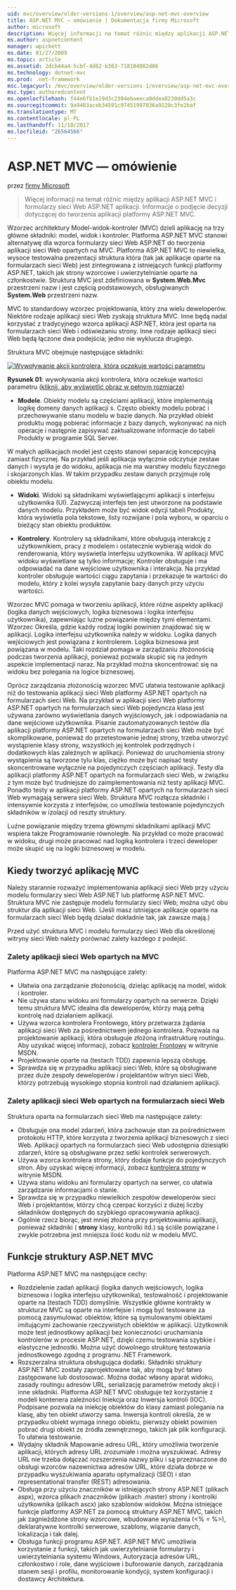 ```yaml
---
uid: mvc/overview/older-versions-1/overview/asp-net-mvc-overview
title: ASP.NET MVC — omówienie | Dokumentacja firmy Microsoft
author: microsoft
description: Więcej informacji na temat różnic między aplikacji ASP.NET MVC i formularzy sieci Web ASP.NET aplikacji. Informacje o podjęcie decyzji dotyczącej do tworzenia aplikacji platformy ASP.NET MVC.
ms.author: aspnetcontent
manager: wpickett
ms.date: 01/27/2009
ms.topic: article
ms.assetid: 2dcb44a4-5cbf-4d62-b363-718104082d86
ms.technology: dotnet-mvc
ms.prod: .net-framework
msc.legacyurl: /mvc/overview/older-versions-1/overview/asp-net-mvc-overview
msc.type: authoredcontent
ms.openlocfilehash: f44e6fb1e19d3c2384ebaeeca0ddea8239dd5a3c
ms.sourcegitcommit: 9a9483aceb34591c97451997036a9120c3fe2baf
ms.translationtype: MT
ms.contentlocale: pl-PL
ms.lasthandoff: 11/10/2017
ms.locfileid: "26564566"
---
```

<a name="aspnet-mvc-overview"></a>ASP.NET MVC — omówienie
====================
przez [firmy Microsoft](https://github.com/microsoft)

> Więcej informacji na temat różnic między aplikacji ASP.NET MVC i formularzy sieci Web ASP.NET aplikacji. Informacje o podjęcie decyzji dotyczącej do tworzenia aplikacji platformy ASP.NET MVC.


Wzorzec architektury Model-widok-kontroler (MVC) dzieli aplikację na trzy główne składniki: model, widok i kontroler. Platforma ASP.NET MVC stanowi alternatywę dla wzorca formularzy sieci Web ASP.NET do tworzenia aplikacji sieci Web opartych na MVC. Platforma ASP.NET MVC to niewielka, wysoce testowalna prezentacji struktura która (tak jak aplikacje oparte na formularzach sieci Web) jest zintegrowana z istniejących funkcji platformy ASP.NET, takich jak strony wzorcowe i uwierzytelnianie oparte na członkostwie. Struktura MVC jest zdefiniowana w **System.Web.Mvc** przestrzeni nazw i jest częścią podstawowych, obsługiwanych **System.Web** przestrzeni nazw.   
  
MVC to standardowy wzorzec projektowania, który zna wielu deweloperów. Niektóre rodzaje aplikacji sieci Web zyskają struktura MVC. Inne będą nadal korzystać z tradycyjnego wzorca aplikacji ASP.NET, która jest oparta na formularzach sieci Web i odświeżaniu strony. Inne rodzaje aplikacji sieci Web będą łączone dwa podejścia; jedno nie wyklucza drugiego.   
  
Struktura MVC obejmuje następujące składniki:


[![Wywoływanie akcji kontrolera, która oczekuje wartości parametru](asp-net-mvc-overview/_static/image1.jpg)](asp-net-mvc-overview/_static/image1.png)

**Rysunek 01**: wywoływania akcji kontrolera, która oczekuje wartości parametru ([kliknij, aby wyświetlić obraz w pełnym rozmiarze](asp-net-mvc-overview/_static/image2.png))


- **Modele**. Obiekty modelu są częściami aplikacji, które implementują logikę domeny danych aplikacji s. Często obiekty modelu pobrać i przechowywanie stanu modelu w bazie danych. Na przykład obiekt produktu mogą pobierać informacje z bazy danych, wykonywać na nich operacje i następnie zapisywać zaktualizowane informacje do tabeli Produkty w programie SQL Server.

W małych aplikacjach model jest często stanowi separację koncepcyjną zamiast fizycznej. Na przykład jeśli aplikacja wyłącznie odczytuje zestaw danych i wysyła je do widoku, aplikacja nie ma warstwy modelu fizycznego i skojarzonych klas. W takim przypadku zestaw danych przyjmuje rolę obiektu modelu.

- **Widoki**. Widoki są składnikami wyświetlającymi aplikacji s interfejsu użytkownika (UI). Zazwyczaj interfejs ten jest utworzone na podstawie danych modelu. Przykładem może być widok edycji tabeli Produkty, która wyświetla pola tekstowe, listy rozwijane i pola wyboru, w oparciu o bieżący stan obiektu produktów.

- **Kontrolery**. Kontrolery są składnikami, które obsługują interakcję z użytkownikiem, pracy z modelem i ostatecznie wybierają widok do renderowania, który wyświetla interfejsu użytkownika. W aplikacji MVC widoku wyświetlane są tylko informacje; Kontroler obsługuje i ma odpowiadać na dane wejściowe użytkownika i interakcja. Na przykład kontroler obsługuje wartości ciągu zapytania i przekazuje te wartości do modelu, który z kolei wysyła zapytanie bazy danych przy użyciu wartości.

Wzorzec MVC pomaga w tworzeniu aplikacji, które różne aspekty aplikacji (logika danych wejściowych, logika biznesowa i logika interfejsu użytkownika), zapewniając luźne powiązanie między tymi elementami. Wzorzec Określa, gdzie każdy rodzaj logiki powinien znajdować się w aplikacji. Logika interfejsu użytkownika należy w widoku. Logika danych wejściowych jest powiązana z kontrolerem. Logika biznesowa jest powiązana w modelu. Taki rozdział pomaga w zarządzaniu złożonością podczas tworzenia aplikacji, ponieważ pozwala skupić się na jednym aspekcie implementacji naraz. Na przykład można skoncentrować się na widoku bez polegania na logice biznesowej.   
  
Oprócz zarządzania złożonością wzorzec MVC ułatwia testowanie aplikacji niż do testowania aplikacji sieci Web platformy ASP.NET opartych na formularzach sieci Web. Na przykład w aplikacji sieci Web platformy ASP.NET opartych na formularzach sieci Web pojedyncza klasa jest używana zarówno wyświetlania danych wyjściowych, jak i odpowiadania na dane wejściowe użytkownika. Pisanie zautomatyzowanych testów dla aplikacji platformy ASP.NET opartych na formularzach sieci Web może być skomplikowane, ponieważ do przetestowanie jednej strony, trzeba utworzyć wystąpienie klasy strony, wszystkich jej kontrolek podrzędnych i dodatkowych klas zależnych w aplikacji. Ponieważ do uruchomienia strony wystąpienia są tworzone tylu klas, ciężko może być napisać testy skoncentrowane wyłącznie na pojedynczych częściach aplikacji. Testy dla aplikacji platformy ASP.NET opartych na formularzach sieci Web, w związku z tym może być trudniejsze do zaimplementowania niż testy aplikacji MVC. Ponadto testy w aplikacji platformy ASP.NET opartych na formularzach sieci Web wymagają serwera sieci Web. Struktura MVC rozłącza składniki i intensywnie korzysta z interfejsów, co umożliwia testowanie pojedynczych składników w izolacji od reszty struktury.   
  
Luźne powiązanie między trzema głównymi składnikami aplikacji MVC wspiera także Programowanie równoległe. Na przykład co może pracować w widoku, drugi może pracować nad logiką kontrolera i trzeci deweloper może skupić się na logiki biznesowej w modelu.

## <a name="deciding-when-to-create-an-mvc-application"></a>Kiedy tworzyć aplikację MVC

Należy starannie rozważyć implementowania aplikacji sieci Web przy użyciu modelu formularzy sieci Web ASP.NET lub platformę ASP.NET MVC. Struktura MVC nie zastępuje modelu formularzy sieci Web; można użyć obu struktur dla aplikacji sieci Web. (Jeśli masz istniejące aplikacje oparte na formularzach sieci Web będą działać dokładnie tak, jak zawsze mają.)   
  
Przed użyć struktura MVC i modelu formularzy sieci Web dla określonej witryny sieci Web należy porównać zalety każdego z podejść.

### <a name="advantages-of-an-mvc-based-web-application"></a>Zalety aplikacji sieci Web opartych na MVC

Platforma ASP.NET MVC ma następujące zalety:

- Ułatwia ona zarządzanie złożonością, dzieląc aplikację na model, widok i kontroler.
- Nie używa stanu widoku ani formularzy opartych na serwerze. Dzięki temu struktura MVC idealna dla deweloperów, którzy mają pełną kontrolę nad działaniem aplikacji.
- Używa wzorca kontrolera Frontowego, który przetwarza żądania aplikacji sieci Web za pośrednictwem jednego kontrolera. Pozwala na projektowanie aplikacji, która obsługuje złożoną infrastrukturę routingu. Aby uzyskać więcej informacji, zobacz [kontroler Frontowy](https://go.microsoft.com/fwlink/?LinkId=106357 "kontroler Frontowy") w witrynie MSDN.
- Projektowanie oparte na (testach TDD) zapewnia lepszą obsługę.
- Sprawdza się w przypadku aplikacji sieci Web, które są obsługiwane przez duże zespoły deweloperów i projektantów witryn sieci Web, którzy potrzebują wysokiego stopnia kontroli nad działaniem aplikacji.

### <a name="advantages-of-a-web-forms-based-web-application"></a>Zalety aplikacji sieci Web opartych na formularzach sieci Web

Struktura oparta na formularzach sieci Web ma następujące zalety:

- Obsługuje ona model zdarzeń, która zachowuje stan za pośrednictwem protokołu HTTP, które korzysta z tworzenia aplikacji biznesowych z sieci Web. Aplikacji opartych na formularzach sieci Web udostępnia dziesiątki zdarzeń, które są obsługiwane przez setki kontrolek serwerowych.
- Używa wzorca kontrolera strony, który dodaje funkcje do pojedynczych stron. Aby uzyskać więcej informacji, zobacz [kontrolera strony](https://go.microsoft.com/fwlink/?LinkId=106359 "kontrolera strony") w witrynie MSDN.
- Używa stanu widoku ani formularzy opartych na serwer, co ułatwia zarządzanie informacjami o stanie.
- Sprawdza się w przypadku niewielkich zespołów deweloperów sieci Web i projektantów, którzy chcą czerpać korzyści z dużej liczby składników dostępnych do szybkiego opracowywania aplikacji.
- Ogólnie rzecz biorąc, jest mniej złożona przy projektowaniu aplikacji, ponieważ składniki ( **strony** klasy, kontrolki itd.) są ściśle powiązane i zwykle potrzebna jest mniejsza ilość kodu niż w modelu MVC.

## <a name="features-of-the-aspnet-mvc-framework"></a>Funkcje struktury ASP.NET MVC

Platforma ASP.NET MVC ma następujące cechy:

- Rozdzielenie zadań aplikacji (logika danych wejściowych, logika biznesowa i logika interfejsu użytkownika), testowalność i projektowanie oparte na (testach TDD) domyślnie. Wszystkie główne kontrakty w strukturze MVC są oparte na interfejsie i mogą być testowane za pomocą zasymulować obiektów, które są symulowanymi obiektami imitującymi zachowanie rzeczywistych obiektów w aplikacji. Użytkownik może test jednostkowy aplikacji bez konieczności uruchamiania kontrolerów w procesie ASP.NET, dzięki czemu testowania szybkie i elastyczne jednostki. Można użyć dowolnego strukturę testowania jednostkowego zgodną z programu .NET Framework.
- Rozszerzalna struktura obsługująca dodatki. Składniki struktury ASP.NET MVC zostały zaprojektowane tak, aby mogą być łatwo zastępowane lub dostosować. Można dodać własny aparat widoku, zasady routingu adresów URL, serializację parametrów metody akcji i inne składniki. Platforma ASP.NET MVC obsługuje też korzystanie z modeli kontenera zależności Iniekcja oraz Inwersja kontroli (IOC). Podpisane pozwala na iniekcję obiektów do klasy zamiast polegania na klasę, aby ten obiekt utworzy sama. Inwersja kontroli określa, że w przypadku obiekt wymaga innego obiektu, pierwszy obiekt powinien pobrać drugi obiekt ze źródła zewnętrznego, takich jak plik konfiguracji. To ułatwia testowanie.
- Wydajny składnik Mapowanie adresu URL, który umożliwia tworzenie aplikacji, których adresy URL zrozumiałe i można wyszukiwać. Adresy URL nie trzeba dołączać rozszerzenia nazwy pliku i są przeznaczone do obsługi wzorców nazewnictwa adresów URL, które działa dobrze w przypadku wyszukiwania aparatu optymalizacji (SEO) i stan representational transfer (REST) adresowania.
- Obsługa przy użyciu znaczników w istniejących strony ASP.NET (plikach aspx), wzorca plikach znaczników (plikach .master) strony i kontrolki użytkownika (plikach ascx) jako szablonów widoków. Można istniejące funkcje platformy ASP.NET za pomocą struktury ASP.NET MVC, takich jak zagnieżdżone strony wzorcowe, wbudowane wyrażenia (&lt;% = %&gt;), deklaratywne kontrolki serwerowe, szablony, wiązanie danych, lokalizacja i tak dalej.
- Obsługa funkcji programu ASP.NET. ASP.NET MVC umożliwia korzystanie z funkcji, takich jak uwierzytelnianie formularzy i uwierzytelniania systemu Windows, Autoryzacja adresów URL, członkostwo i role, dane wyjściowe i buforowanie danych, zarządzania stanem sesji i profilu, monitorowanie kondycji, system konfiguracji i dostawcy Architektura.
